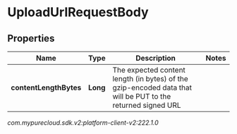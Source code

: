 # UploadUrlRequestBody


## Properties

| Name | Type | Description | Notes |
| ------------ | ------------- | ------------- | ------------- |
| **contentLengthBytes** | **Long** | The expected content length (in bytes) of the gzip-encoded data that will be PUT to the returned signed URL |  |




_com.mypurecloud.sdk.v2:platform-client-v2:222.1.0_
